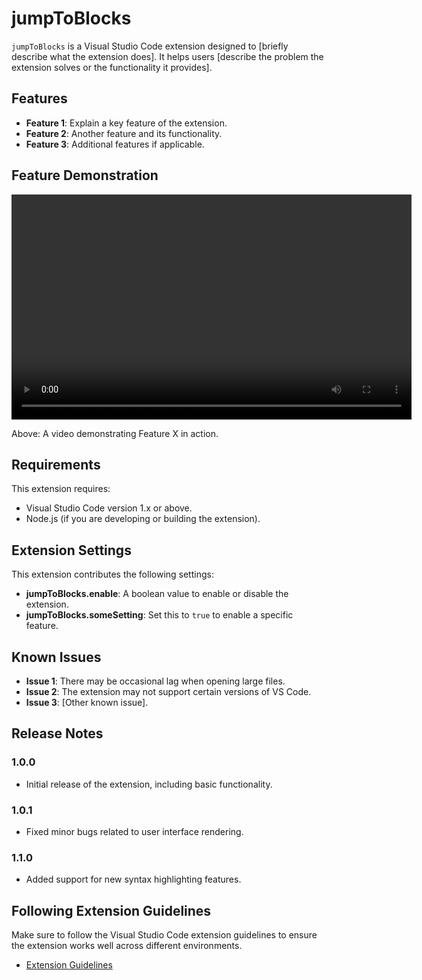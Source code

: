 # jumpToBlocks

`jumpToBlocks` is a Visual Studio Code extension designed to [briefly describe what the extension does]. It helps users [describe the problem the extension solves or the functionality it provides].

## Features

- **Feature 1**: Explain a key feature of the extension.
- **Feature 2**: Another feature and its functionality.
- **Feature 3**: Additional features if applicable.

## Feature Demonstration

<video width="640" height="360" controls>
    <source src="file:///E:/jumpToBlocks/vs.mp4" type="video/mp4">
    Your browser does not support the video tag.
</video>

Above: A video demonstrating Feature X in action.

## Requirements

This extension requires:

- Visual Studio Code version 1.x or above.
- Node.js (if you are developing or building the extension).

## Extension Settings

This extension contributes the following settings:

- **jumpToBlocks.enable**: A boolean value to enable or disable the extension.
- **jumpToBlocks.someSetting**: Set this to `true` to enable a specific feature.

## Known Issues

- **Issue 1**: There may be occasional lag when opening large files.
- **Issue 2**: The extension may not support certain versions of VS Code.
- **Issue 3**: [Other known issue].

## Release Notes

### 1.0.0
- Initial release of the extension, including basic functionality.

### 1.0.1
- Fixed minor bugs related to user interface rendering.

### 1.1.0
- Added support for new syntax highlighting features.

## Following Extension Guidelines

Make sure to follow the Visual Studio Code extension guidelines to ensure the extension works well across different environments.

- [Extension Guidelines](https://code.visualstudio.com/api/references/extension-guidelines)
